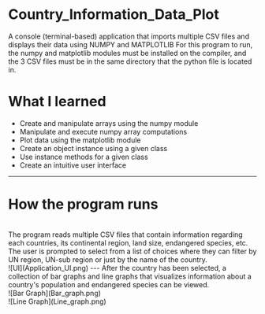 # Country_Information_Data_Plot
A console (terminal-based) application that imports multiple CSV files and displays their data using NUMPY and MATPLOTLIB
For this program to run, the numpy and matplotlib modules must be installed on the compiler, and the 3 CSV files must be in the same directory that the python file is located in.

# What I learned
* Create and manipulate arrays using the numpy module
* Manipulate and execute numpy array computations
* Plot data using the matplotlib module
* Create an object instance using a given class
* Use instance methods for a given class
* Create an intuitive user interface
---

# How the program runs
<br>
The program reads multiple CSV files that contain information regarding each countries, its continental region, land size, endangered species, etc.
The user is prompted to select from a list of choices where they can filter by UN region, UN-sub region or just by the name of the country.
<br>
![UI](Application_UI.png)
---
After the country has been selected, a collection of bar graphs and line graphs that visualizes information about a country's population and endangered species can be viewed.
<br>
![Bar Graph](Bar_graph.png)
<br>
![Line Graph](Line_graph.png)
